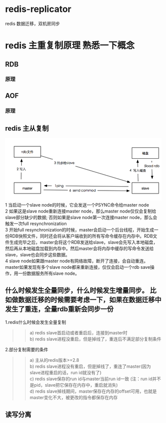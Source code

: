 # redis-replicator
 redis 数据迁移，双机房同步
# redis 主重复制原理 熟悉一下概念
## RDB
### 原理
## AOF
### 原理

## redis 主从复制
![Alt text](https://github.com/smartxing/imageflod/blob/master/redisfullsync.png)
1 当启动一个slave node的时候，它会发送一个PSYNC命令给master node    
2 如果这是slave node重新连接master node，那么master node仅仅会复制给slave部分缺少的数据; 否则如果是slave node第一次连接master node，那么会触发一次full resynchronization    
3 开始full resynchronization的时候，master会启动一个后台线程，开始生成一份RDB快照文件，同时还会将从客户端收到的所有写命令缓存在内存中。RDB文件生成完毕之后，master会将这个RDB发送给slave，slave会先写入本地磁盘，然后再从本地磁盘加载到内存中。然后master会将内存中缓存的写命令发送给slave，slave也会同步这些数据。    
4 slave node如果跟master node有网络故障，断开了连接，会自动重连。master如果发现有多个slave node都来重新连接，仅仅会启动一个rdb save操作，用一份数据服务所有slave node。    
## 什么时候发生全量同步，什么时候发生增量同步。 比如做数据迁移的时候需要考虑一下，如果在数据迁移中发生了重连，全量rdb重新会同步一份    
1.redis什么时候会发生全量复制     
>> a) redis slave首启动或者重启后，连接到master时    
>> b) redis slave进程没重启，但是掉线了，重连后不满足部分复制条件    

2.部分复制需要的条件    
>> a) 主从的redis版本>=2.8     
>> b) redis slave进程没有重启，但是掉线了，重连了master(因为slave进程重启的话，run id就没有了)    
>> c) redis slave保存的run id与master当前run id一致 (注：run id并不是pid，slave把它保存在内存中，重启就消失)    
>> d) redis slave掉线期间，master保存在内存的offset可用，也就是master变化不大，被更改的指令都保存在内存    

## 读写分离




